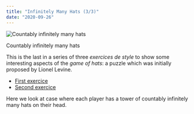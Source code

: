 ```yaml
---
title: "Infinitely Many Hats (3/3)"
date: "2020-09-26"
---
```


![Countably infinitely many hats](https://blog.atlant.is/wp-content/uploads/2020/09/infinite-alpha.webp)

Countably infinitely many hats

This is the last in a series of three _exercices de style_ to show some interesting aspects of the _game of hats_: a puzzle which was initially proposed by Lionel Levine.

- [First exercice](https://blog.atlant.is/?p=1183)
- [Second exercice](https://blog.atlant.is/?p=1893)

Here we look at case where each player has a tower of countably infinitely many hats on their head.
